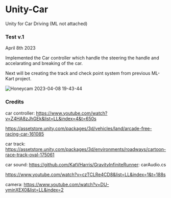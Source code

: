 # Unity-Car
Unity for Car Driving (ML not attached)

<h3> Test v.1</h3>
April 8th 2023 
 
Implemented the Car controller which handle the steering the handle and accelarating and breaking of the car. 

Next will be creating the track and check point system from previous ML-Kart project.


![Honeycam 2023-04-08 19-43-44](https://user-images.githubusercontent.com/54969114/230747072-8f3bbc68-3fbd-4d44-9738-9bfe7c196b5e.gif)

<h3> Credits </h3>

 car controller:
 https://www.youtube.com/watch?v=Z4HA8zJhGEk&list=LL&index=4&t=650s
 
 https://assetstore.unity.com/packages/3d/vehicles/land/arcade-free-racing-car-161085

 car track:
 https://assetstore.unity.com/packages/3d/environments/roadways/cartoon-race-track-oval-175061

 car sound:
 https://github.com/KatVHarris/GravityInfiniteRunner: carAudio.cs
 
 https://www.youtube.com/watch?v=czTCLRe4CD8&list=LL&index=1&t=188s

 camera: 
 https://www.youtube.com/watch?v=DU-yminXEX0&list=LL&index=2
